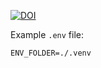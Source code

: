 [![DOI](https://img.shields.io/badge/DOI-10.1007/978--3--031--42697--1__5-FAB70C?logo=doi)](https://doi.org/10.1007/978-3-031-42697-1_5)

Example `.env` file:
```
ENV_FOLDER=./.venv
```